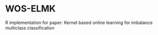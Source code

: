 # WOS-ELMK

R implementation for paper: Kernel based online learning for imbalance multiclass classification
